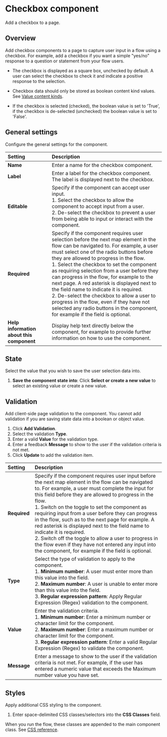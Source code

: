 # Checkbox component

<head>
  <meta name="guidename" content="Flow"/>
  <meta name="context" content="GUID-41134e19-b741-49bb-9757-cfd899031c20"/>
</head>


Add a checkbox to a page.

## Overview

Add checkbox components to a page to capture user input in a flow using a checkbox. For example, add a checkbox if you want a simple "yes/no" response to a question or statement from your flow users.

-   The checkbox is displayed as a square box, unchecked by default. A user can select the checkbox to check it and indicate a positive response to the selection.

-   Checkbox data should only be stored as boolean content kind values. See [Value content kinds](/docs/Atomsphere/Flow/topics/c-flo-Values_Content_Types_782220dc-722d-4d55-8576-e0274117e190.md).

-   If the checkbox is selected \(checked\), the boolean value is set to 'True', if the checkbox is de-selected \(unchecked\) the boolean value is set to 'False'.


## General settings

Configure the general settings for the component.

| Setting                                | Description                                                                                                                                                                                                                                                                                                                                                                                                    |
|:---------------------------------------|:---------------------------------------------------------------------------------------------------------------------------------------------------------------------------------------------------------------------------------------------------------------------------------------------------------------------------------------------------------------------------------------------------------------|
| **Name**                               | Enter a name for the checkbox component.                                                                                                                                                                                                                                                                                                                                                                      |
| **Label**                              | Enter a label for the checkbox component. The label is displayed next to the checkbox.                                                                                                                                                                                                                                                                                                                       |
| **Editable**                           | Specify if the component can accept user input.<br />1. Select the checkbox to allow the component to accept input from a user.<br />2. De-select the checkbox to prevent a user from being able to input or interact with the component.                                                                                                                                                                        |
| **Required**                           | Specify if the component requires user selection before the next map element in the flow can be navigated to. For example, a user must select one of the radio buttons before they are allowed to progress in the flow.<br />1. Select the checkbox to set the component as requiring selection from a user before they can progress in the flow, for example to the next page. A red asterisk is displayed next to the field name to indicate it is required.<br />2. De-select the checkbox to allow a user to progress in the flow, even if they have not selected any radio buttons in the component, for example if the field is optional. |
| **Help information about this component** | Display help text directly below the component, for example to provide further information on how to use the component.                                                                                                                                                                                                                                                                                       |


## State

Select the value that you wish to save the user selection data into.

1.  **Save the component state into**: Click **Select or create a new value** to select an existing value or create a new value.

## Validation

Add client-side page validation to the component. You cannot add validation if you are saving state data into a boolean or object value.

1.  Click **Add Validation**.
2.  Select the validation **Type**.
3.  Enter a valid **Value** for the validation type.
4.  Enter a feedback **Message** to show to the user if the validation criteria is not met.
5.  Click **Update** to add the validation item.

| Setting   | Description                                                                                                                                                                                                                                                                                                                                                                                                                                                                                     |
|:----------|:----------------------------------------------------------------------------------------------------------------------------------------------------------------------------------------------------------------------------------------------------------------------------------------------------------------------------------------------------------------------------------------------------------------------------------------------------------------------------------------------|
| **Required** | Specify if the component requires user input before the next map element in the flow can be navigated to. For example, a user must complete the input for this field before they are allowed to progress in the flow.<br />1. Switch on the toggle to set the component as requiring input from a user before they can progress in the flow, such as to the next page for example. A red asterisk is displayed next to the field name to indicate it is required.<br />2. Switch off the toggle to allow a user to progress in the flow even if they have not entered any input into the component, for example if the field is optional. |
| **Type** | Select the type of validation to apply to the component.<br />1. **Minimum number**: A user must enter more than this value into the field.<br />2. **Maximum number**: A user is unable to enter more than this value into the field.<br />3. **Regular expression pattern**: Apply Regular Expression \(Regex\) validation to the component.                                                                                                                                                                                                                      |
| **Value** | Enter the validation criteria.<br />1. **Minimum number**: Enter a minimum number or character limit for the component.<br />2. **Maximum number**: Enter a maximum number or character limit for the component.<br />3. **Regular expression pattern**: Enter a valid Regular Expression \(Regex\) to validate the component.                                                                                                                                                                                                                                       |
| **Message** | Enter a message to show to the user if the validation criteria is not met. For example, if the user has entered a numeric value that exceeds the Maximum number value you have set.                                                                                                                                                                                                                                                                                                               |

## Styles

Apply additional CSS styling to the component.

1.  Enter space-delimited CSS classes/selectors into the **CSS Classes** field.

When you run the flow, these classes are appended to the main component class. See [CSS reference](/docs/Atomsphere/Flow/topics/r-flo-CSS_Reference_d32122b8-0f11-47be-91c6-6986575f933e.md).